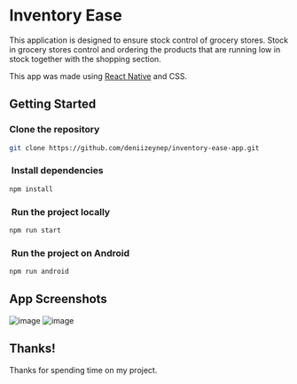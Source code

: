 # Inventory Ease 

This application is designed to ensure stock control of grocery stores. Stock in grocery stores control and ordering the products that are running low in stock together with the shopping section. 

This app was made using [React Native](https://reactnative.dev/) and CSS.

## Getting Started

###  Clone the repository

```bash
git clone https://github.com/deniizeynep/inventory-ease-app.git
```

###  Install dependencies

```bash
npm install
```

###  Run the project locally

```bash
npm run start
```

###  Run the project on Android

```bash
npm run android
```

## App Screenshots

![image](https://github.com/user-attachments/assets/f6a4550f-72ae-4507-b08e-2e070dce6354)
![image](https://github.com/user-attachments/assets/f73cd154-aa97-44af-a357-4437ff8f3445)


## Thanks!

Thanks for spending time on my project.
